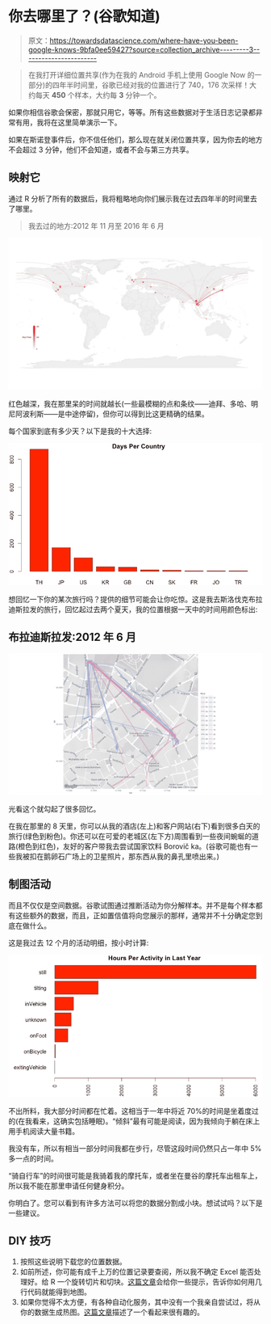 # 你去哪里了？(谷歌知道)

> 原文：<https://towardsdatascience.com/where-have-you-been-google-knows-9bfa0ee59427?source=collection_archive---------3----------------------->

> 在我打开详细位置共享(作为在我的 Android 手机上使用 Google Now 的一部分)的四年半时间里，谷歌已经对我的位置进行了 740，176 次采样！大约每天 **450** 个样本，大约每 **3** 分钟一个。

如果你相信谷歌会保密，那就只用它，等等。所有这些数据对于生活日志记录都非常有用，我将在这里简单演示一下。

如果在斯诺登事件后，你不信任他们，那么现在就关闭位置共享，因为你去的地方不会超过 3 分钟，他们不会知道，或者不会与第三方共享。

## 映射它

通过 R 分析了所有的数据后，我将粗略地向你们展示我在过去四年半的时间里去了哪里。

> 我去过的地方:2012 年 11 月至 2016 年 6 月

![](img/7165611c423757505409b7f80c9890c6.png)

红色越深，我在那里呆的时间就越长(一些最模糊的点和条纹——迪拜、多哈、明尼阿波利斯——是中途停留)，但你可以得到比这更精确的结果。

每个国家到底有多少天？以下是我的十大选择:

![](img/9b06df758d16f6325c53ac16dbc876c0.png)

想回忆一下你的某次旅行吗？提供的细节可能会让你吃惊。这是我去斯洛伐克布拉迪斯拉发的旅行，回忆起过去两个夏天，我的位置根据一天中的时间用颜色标出:

## 布拉迪斯拉发:2012 年 6 月

![](img/c1166e58577b87fac856aa98ace7da67.png)

光看这个就勾起了很多回忆。

在我在那里的 8 天里，你可以从我的酒店(左上)和客户网站(右下)看到很多白天的旅行(绿色到粉色)。你还可以在可爱的老城区(左下方)周围看到一些夜间蜿蜒的道路(橙色到红色)，友好的客户带我去尝试国家饮料 Borovič ka。(谷歌可能也有一些我被扣在鹅卵石广场上的卫星照片，那东西从我的鼻孔里喷出来。)

## 制图活动

而且不仅仅是空间数据。谷歌试图通过推断活动为你分解样本。并不是每个样本都有这些额外的数据，而且，正如置信值将向您展示的那样，通常并不十分确定您到底在做什么。

这是我过去 12 个月的活动明细，按小时计算:

![](img/a0b68a8ec4cf85763e76ce9d486d5e77.png)

不出所料，我大部分时间都在忙着。这相当于一年中将近 70%的时间是坐着度过的(在我看来，这确实包括睡眠)。“倾斜”最有可能是阅读，因为我倾向于躺在床上用手机阅读大量书籍。

我没有车，所以有相当一部分时间我都在步行，尽管这段时间仍然只占一年中 5%多一点的时间。

“骑自行车”的时间很可能是我骑着我的摩托车，或者坐在曼谷的摩托车出租车上，所以我不能在那里申请任何健身积分。

你明白了。您可以看到有许多方法可以将您的数据分割成小块。想试试吗？以下是一些建议。

## DIY 技巧

1.  按照这些说明下载您的位置数据。
2.  如前所述，你可能有成千上万的位置记录要查阅，所以我不确定 Excel 能否处理好。给 R 一个旋转切片和切块。[这篇文章](http://stackoverflow.com/questions/30610225/how-do-i-read-my-google-location-history-in-r)会给你一些提示，告诉你如何用几行代码就能得到地图。
3.  如果你觉得不太方便，有各种自动化服务，其中没有一个我亲自尝试过，将从你的数据生成热图。[这篇文章](http://www.ptwe.org/en_US/visualize-google-location-history/)描述了一个看起来很有趣的。